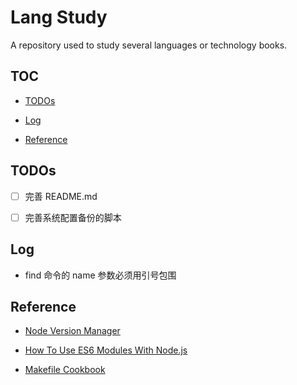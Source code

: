 # Lang Study

A repository used to study several languages or technology books.

## TOC

- [TODOs](#todos)

- [Log](#log)

- [Reference](#reference)

## TODOs

- [ ] 完善 README.md

- [ ] 完善系统配置备份的脚本

## Log

- find 命令的 name 参数必须用引号包围

## Reference

- [Node Version Manager](https://github.com/nvm-sh/nvm)

- [How To Use ES6 Modules With Node.js](https://blog.webdevsimplified.com/2019-09/es6-modules-in-nodejs/#:~:text=The%20first%20way%20to%20use%20ES6%20module%20syntax,setup%20with%20just%20a%20few%20lines%20of%20code.)

- [Makefile Cookbook](https://makefiletutorial.com/#makefile-cookbook)